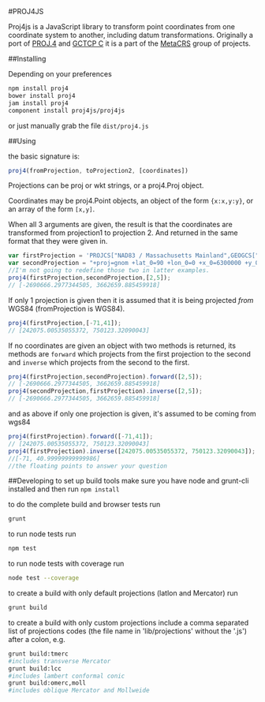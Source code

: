 #PROJ4JS

Proj4js is a JavaScript library to transform point coordinates from one coordinate system to another, including datum transformations.
Originally a port of [PROJ.4](http://trac.osgeo.org/proj/) and [GCTCP C](http://edcftp.cr.usgs.gov/pub//software/gctpc) it is
a part of the [MetaCRS](http://wiki.osgeo.org/wiki/MetaCRS) group of projects.

##Installing

Depending on your preferences

```bash
npm install proj4
bower install proj4
jam install proj4
component install proj4js/proj4js
```

or just manually grab the file `dist/proj4.js`

##Using

the basic signature is:

```javascript
proj4(fromProjection, toProjection2, [coordinates])
```

Projections can be proj or wkt strings, or a proj4.Proj object.

Coordinates may be proj4.Point objects, an object of the form `{x:x,y:y}`, or an array of the form `[x,y]`.

When all 3 arguments  are given, the result is that the coordinates are transformed from projection1 to projection 2. And returned in the same format that they were given in.

```javascript
var firstProjection = 'PROJCS["NAD83 / Massachusetts Mainland",GEOGCS["NAD83",DATUM["North_American_Datum_1983",SPHEROID["GRS 1980",6378137,298.257222101,AUTHORITY["EPSG","7019"]],AUTHORITY["EPSG","6269"]],PRIMEM["Greenwich",0,AUTHORITY["EPSG","8901"]],UNIT["degree",0.01745329251994328,AUTHORITY["EPSG","9122"]],AUTHORITY["EPSG","4269"]],UNIT["metre",1,AUTHORITY["EPSG","9001"]],PROJECTION["Lambert_Conformal_Conic_2SP"],PARAMETER["standard_parallel_1",42.68333333333333],PARAMETER["standard_parallel_2",41.71666666666667],PARAMETER["latitude_of_origin",41],PARAMETER["central_meridian",-71.5],PARAMETER["false_easting",200000],PARAMETER["false_northing",750000],AUTHORITY["EPSG","26986"],AXIS["X",EAST],AXIS["Y",NORTH]]';
var secondProjection = "+proj=gnom +lat_0=90 +lon_0=0 +x_0=6300000 +y_0=6300000 +ellps=WGS84 +datum=WGS84 +units=m +no_defs";
//I'm not going to redefine those two in latter examples.
proj4(firstProjection,secondProjection,[2,5]);
// [-2690666.2977344505, 3662659.885459918]
```

If only 1 projection is given then it is assumed that it is being projected *from* WGS84 (fromProjection is WGS84).

```javascript
proj4(firstProjection,[-71,41]);
// [242075.00535055372, 750123.32090043]
```

If no coordinates are given an object with two methods is returned, its methods are `forward` which projects from the first projection to the second and `inverse` which projects from the second to the first.

```javascript
proj4(firstProjection,secondProjection).forward([2,5]);
// [-2690666.2977344505, 3662659.885459918]
proj4(secondProjection,firstProjection).inverse([2,5]);
// [-2690666.2977344505, 3662659.885459918]
```

and as above if only one projection is given, it's assumed to be coming from wgs84

```javascript
proj4(firstProjection).forward([-71,41]);
// [242075.00535055372, 750123.32090043]
proj4(firstProjection).inverse([242075.00535055372, 750123.32090043]);
//[-71, 40.99999999999986]
//the floating points to answer your question
```


##Developing
to set up build tools make sure you have node and grunt-cli installed and then run `npm install`

to do the complete build and browser tests run

```bash
grunt
```

to run node tests run

```bash
npm test
```

to run node tests with coverage run

```bash
node test --coverage
```

to create a build with only default projections (latlon and Mercator) run 

```bash
grunt build
```

to create a build with only custom projections include a comma separated list of projections codes (the file name in 'lib/projections' without the '.js') after a colon, e.g.

```bash
grunt build:tmerc
#includes transverse Mercator
grunt build:lcc
#includes lambert conformal conic
grunt build:omerc,moll
#includes oblique Mercator and Mollweide
```
